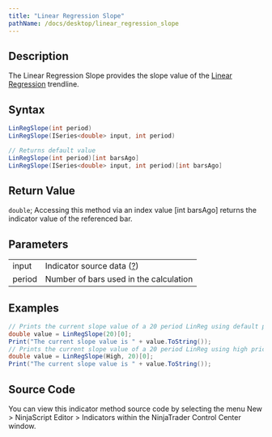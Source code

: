 ```yaml
---
title: "Linear Regression Slope"
pathName: /docs/desktop/linear_regression_slope
---
```


## Description

The Linear Regression Slope provides the slope value of the [Linear Regression](/docs/desktop/linear_regression) trendline.

## Syntax

```csharp
LinRegSlope(int period)
LinRegSlope(ISeries<double> input, int period)
```

```csharp
// Returns default value
LinRegSlope(int period)[int barsAgo]
LinRegSlope(ISeries<double> input, int period)[int barsAgo]
```

## Return Value

`double`; Accessing this method via an index value [int barsAgo] returns the indicator value of the referenced bar.

## Parameters

|  |  |
| --- | --- |
| input | Indicator source data ([?](/docs/desktop/valid_input_data_for_indicator)) |
| period | Number of bars used in the calculation |

## Examples

```csharp
// Prints the current slope value of a 20 period LinReg using default price type
double value = LinRegSlope(20)[0];
Print("The current slope value is " + value.ToString());
// Prints the current slope value of a 20 period LinReg using high price type
double value = LinRegSlope(High, 20)[0];
Print("The current slope value is " + value.ToString());
```

## Source Code

You can view this indicator method source code by selecting the menu New > NinjaScript Editor > Indicators within the NinjaTrader Control Center window.
